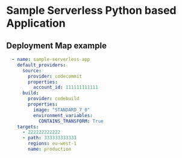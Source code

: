 # Sample Serverless Python based Application

## Deployment Map example

```yaml
  - name: sample-serverless-app
    default_providers:
      source:
        provider: codecommit
        properties:
          account_id: 111111111111
      build:
        provider: codebuild
        properties:
          image: "STANDARD_7_0"
          environment_variables:
            CONTAINS_TRANSFORM: True
    targets:
      - 222222222222
      - path: 333333333333
        regions: eu-west-1
        name: production
```
